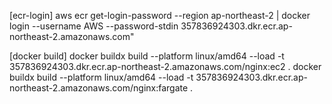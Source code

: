 [ecr-login]
aws ecr get-login-password --region ap-northeast-2 | docker login --username AWS --password-stdin 357836924303.dkr.ecr.ap-northeast-2.amazonaws.com"

[docker build]
docker buildx build --platform linux/amd64 --load -t 357836924303.dkr.ecr.ap-northeast-2.amazonaws.com/nginx:ec2 .
docker buildx build --platform linux/amd64 --load -t 357836924303.dkr.ecr.ap-northeast-2.amazonaws.com/nginx:fargate .